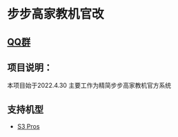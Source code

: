 # 步步高家教机官改

## [QQ群](https://jq.qq.com/?_wv=1027&k=XEqlOslZ)

## 项目说明：

  本项目始于2022.4.30
  主要工作为精简步步高家教机官方系统
  
##  支持机型
- [S3 Pros](S3Pros.md)

